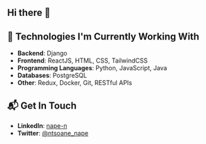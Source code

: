 ## Hi there 👋

## 🔧 Technologies I'm Currently Working With
- **Backend**: Django
- **Frontend**: ReactJS, HTML, CSS, TailwindCSS
- **Programming Languages**: Python, JavaScript, Java
- **Databases**: PostgreSQL
- **Other**: Redux, Docker, Git, RESTful APIs

## 📬 Get In Touch
- **LinkedIn**: [nape-n]([https://www.linkedin.com/in/your-linkedin](https://www.linkedin.com/in/nape-n/))
- **Twitter**: [@ntsoane_nape](https://twitter.com/ntsoane_nape)
